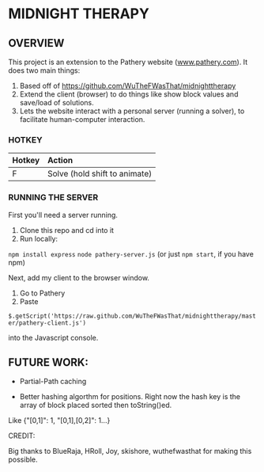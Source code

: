 # MIDNIGHT THERAPY #

<!--
## TABLE OF CONTENTS ##
* [OVERVIEW]
* [FEATURES]
* [INSTRUCTIONS]
* [KNOWN ISSUES]
* [FUTURE WORK]
-->

## OVERVIEW ##

This project is an extension to the Pathery website (www.pathery.com).  It does two main things:

1. Based off of https://github.com/WuTheFWasThat/midnighttherapy
2. Extend the client (browser) to do things like show block values and save/load of solutions.
3. Lets the website interact with a personal server (running a solver), to facilitate human-computer interaction.


### HOTKEY ###


| Hotkey        | Action                           |
| ------------- |:-------------------------------- |
| F             | Solve (hold shift to animate)      |


### RUNNING THE SERVER ###

First you'll need a server running.  

1. Clone this repo and cd into it
2. Run locally:

`npm install express` `node pathery-server.js` (or just `npm start`, if you have npm)

Next, add my client to the browser window.

1. Go to Pathery
2. Paste

`$.getScript('https://raw.github.com/WuTheFWasThat/midnighttherapy/master/pathery-client.js')`

into the Javascript console.

## FUTURE WORK: ##

- Partial-Path caching

- Better hashing algorthm for positions.  Right now the hash key is the array of block placed sorted then toString()ed.

Like {"[0,1]": 1, "[0,1],[0,2]": 1...}

CREDIT:  

Big thanks to BlueRaja, HRoll, Joy, skishore, wuthefwasthat for making this possible.